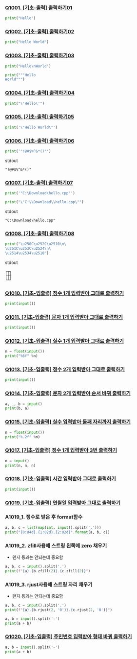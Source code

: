 ### [Q1001. [기초-출력] 출력하기01](https://codeup.kr/problem.php?id=1001)
```python
print("Hello")
```
### [Q1002. [기초-출력] 출력하기02](https://codeup.kr/problem.php?id=1002)
```python
print("Hello World")
```
### [Q1003. [기초-출력] 출력하기03](https://codeup.kr/problem.php?id=1003)
```python
print("Hello\nWorld")
```
```python
print("""Hello
World""")
```
### [Q1004. [기초-출력] 출력하기04](https://codeup.kr/problem.php?id=1004)
```python
print("\'Hello\'")
```
### [Q1005. [기초-출력] 출력하기05](https://codeup.kr/problem.php?id=1005)
```python
print('\"Hello World\"')
```
### [Q1006. [기초-출력] 출력하기06](https://codeup.kr/problem.php?id=1006)
```python
print('"!@#$%^&*()"')
```
stdout
```
"!@#$%^&*()"
```
### [Q1007. [기초-출력] 출력하기07](https://codeup.kr/problem.php?id=1007)
```python
print('"C:\Download\hello.cpp"')
```
```python
print("\"C:\\Download\\hello.cpp\"")
```
stdout
```
"C:\Download\hello.cpp"
```
### [Q1008. [기초-출력] 출력하기08](https://codeup.kr/problem.php?id=1008)
```python
print("\u250C\u252C\u2510\n\
\u251C\u253C\u2524\n\
\u2514\u2534\u2518")
```
stdout
```
┌┬┐
├┼┤
└┴┘
```
### [Q1010. [기초-입출력] 정수 1개 입력받아 그대로 출력하기](https://codeup.kr/problem.php?id=1010)
```python
print(input())
```
### [Q1011. [기초-입출력] 문자 1개 입력받아 그대로 출력하기](https://codeup.kr/problem.php?id=1011)
```python
print(input())
```
### [Q1012. [기초-입출력] 실수 1개 입력받아 그대로 출력하기](https://codeup.kr/problem.php?id=1012)
```python
n = float(input())
print("%6f" %n)
```
### [Q1013. [기초-입출력] 정수 2개 입력받아 그대로 출력하기](https://codeup.kr/problem.php?id=1013)
```python
print(input())
```
### [Q1014. [기초-입출력] 문자 2개 입력받아 순서 바꿔 출력하기](https://codeup.kr/problem.php?id=1014)
```python
a, _, b = input()
print(b, a)
```
### [Q1015. [기초-입출력] 실수 입력받아 둘째 자리까지 출력하기](https://codeup.kr/problem.php?id=1015)
```python
n = float(input())
print("%.2f" %n)
```
### [Q1017. [기초-입출력] 정수 1개 입력받아 3번 출력하기](https://codeup.kr/problem.php?id=1017)
```python
n = input()
print(n, n, n)
```
### [Q1018. [기초-입출력] 시간 입력받아 그대로 출력하기](https://codeup.kr/problem.php?id=1018)
```python
print(input())
```
### [Q1019. [기초-입출력] 연월일 입력받아 그대로 출력하기](https://codeup.kr/problem.php?id=1019)
### A1019_1. 정수로 받은 후 format함수
```python
a, b, c = list(map(int, input().split('.')))
print("{0:04d}.{1:02d}.{2:02d}".format(a, b, c))
```
### A1019_2. zfill사용해 스트링 왼쪽에 zero 채우기
- 왠지 통과는 안되는데 중요함
```python
a, b, c = input().split('.')
print(f"{a}.{b.zfill(2)}.{c.zfill(2)}")
```
### A1019_3. rjust사용해 스트링 자리 채우기
- 왠지 통과는 안되는데 중요함
```python
a, b, c = input().split('.')
print(f"{a}.{b.rjust(2, '0')}.{c.rjust(2, '0')}")
```

```python
a, b = input().split('-')
print(a + b)
```
### [Q1020. [기초-입출력] 주민번호 입력받아 형태 바꿔 출력하기](https://codeup.kr/problem.php?id=1019)
```python
a, b = input().split('-')
print(a + b)
```
